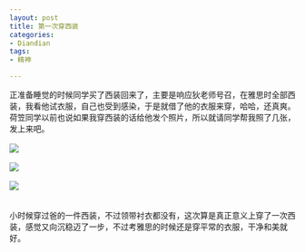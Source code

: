 ```yaml
---
layout: post
title: 第一次穿西装
categories:
- Diandian
tags:
- 精神

---
```

正准备睡觉的时候同学买了西装回来了，主要是响应狄老师号召，在雅思时全部西装，我看他试衣服，自己也受到感染，于是就借了他的衣服来穿，哈哈，还真爽。荷笠同学以前也说如果我穿西装的话给他发个照片，所以就请同学帮我照了几张，发上来吧。
<br />
<br />
<img src="http://m1.img.srcdd.com/farm4/d/2012/0627/10/750D0759F234799E2C2B01A5342D2EB0_B500_900_500_375.JPEG" />
<br />
<br />
<img src="http://m3.img.srcdd.com/farm4/d/2012/0627/10/81E05CA53433064F58DE5F596BC4D2C4_B500_900_500_375.JPEG" />
<br />
<br />
<img src="http://m1.img.srcdd.com/farm5/d/2012/0627/10/789086C457AE882FD730FB91425562E3_B500_900_500_666.JPEG" />
<br />
<br />
<br />小时候穿过爸的一件西装，不过领带衬衣都没有，这次算是真正意义上穿了一次西装，感觉又向沉稳迈了一步，不过考雅思的时候还是穿平常的衣服，干净和美就好。